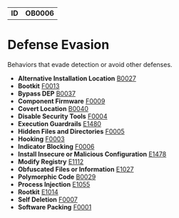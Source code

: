 |||
|--|-----|
|**ID**|**OB0006**|

# Defense Evasion #
Behaviors that evade detection or avoid other defenses.

* **Alternative Installation Location** [B0027](https://github.com/MBCProject/mbc-markdown/blob/master/defense-evasion/alter-install-location.md)
* **Bootkit** [F0013](https://github.com/MBCProject/mbc-markdown/blob/master/defense-evasion/boot-sector-mod.md)
* **Bypass DEP** [B0037](https://github.com/MBCProject/mbc-markdown/blob/master/defense-evasion/bypass-dep.md)
* **Component Firmware** [F0009](https://github.com/MBCProject/mbc-markdown/blob/master/persistence/component-firmware.md)
* **Covert Location** [B0040](https://github.com/MBCProject/mbc-markdown/blob/master/defense-evasion/covert-location.md)
* **Disable Security Tools** [F0004](https://github.com/MBCProject/mbc-markdown/blob/master/defense-evasion/disable-security-tools.md)
* **Execution Guardrails** [E1480](https://github.com/MBCProject/mbc-markdown/blob/master/anti-behavioral-analysis/execution-guardrails.md)
* **Hidden Files and Directories** [F0005](https://github.com/MBCProject/mbc-markdown/blob/master/defense-evasion/hidden-files.md)
* **Hooking** [F0003](https://github.com/MBCProject/mbc-markdown/blob/master/credential-access/hooking.md)
* **Indicator Blocking** [F0006](https://github.com/MBCProject/mbc-markdown/blob/master/defense-evasion/indicator-blocking.md)
* **Install Insecure or Malicious Configuration** [E1478](https://github.com/MBCProject/mbc-markdown/blob/master/defense-evasion/config-mod.md)
* **Modify Registry** [E1112](https://github.com/MBCProject/mbc-markdown/blob/master/defense-evasion/modify-reg.md)
* **Obfuscated Files or Information** [E1027](https://github.com/MBCProject/mbc-markdown/blob/master/defense-evasion/obfuscate-files.md)
* **Polymorphic Code** [B0029](https://github.com/MBCProject/mbc-markdown/blob/master/defense-evasion/polymorphic-code.md)
* **Process Injection** [E1055](https://github.com/MBCProject/mbc-markdown/blob/master/defense-evasion/process-inject.md)
* **Rootkit** [E1014](https://github.com/MBCProject/mbc-markdown/blob/master/defense-evasion/rootkit-behavior.md)
* **Self Deletion** [F0007](https://github.com/MBCProject/mbc-markdown/blob/master/defense-evasion/self-deletion.md)
* **Software Packing** [F0001](https://github.com/MBCProject/mbc-markdown/blob/master/anti-static-analysis/software-packing.md)
